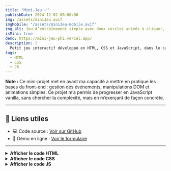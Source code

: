```yaml
---
title: "Mini-Jeu ✅"
publishDate: 2024-12-02 00:00:00
img: /assets/miniJeu.avif
imgMobile: "/assets/miniJeu-mobile.avif"
img_alt: Jeu d’entraînement simple avec deux cercles animés à cliquer, sur fond sombre.
isMini: true
demo: https://mini-jeu-phi.vercel.app/
description: |
  Petit jeu interactif développé en HTML, CSS et JavaScript, dans le cadre de mon autoformation. L’objectif : cliquer sur deux cercles animés le plus de fois possible avant la fin du temps imparti. Ce projet m’a permis de pratiquer les bases du DOM, des événements et des animations CSS, tout en rendant l’apprentissage plus ludique.
tags:
  - HTML
  - CSS
  - JS
---
```


**Note :** Ce mini-projet met en avant ma capacité à mettre en pratique les bases du front-end : gestion des événements, manipulations DOM et animations simples. Ce projet m’a permis de progresser en JavaScript vanilla, sans chercher la complexité, mais en m’exerçant de façon concrète.

---

## 🔗 Liens utiles

- 💻 Code source : [Voir sur GitHub](https://github.com/vincent-devFullStack/mini-jeu.git)
- 🚀 Démo en ligne : [Voir le formulaire](https://mini-jeu-phi.vercel.app/)

---

<details>
  <summary><b>Afficher le code HTML</b></summary>

```html
<!DOCTYPE html>
<html lang="fr">
  <head>
    <meta charset="UTF-8" />
    <meta name="viewport" content="width=device-width, initial-scale=1.0" />
    <title>Initiation</title>
    <link rel="stylesheet" href="style.css" />
    <link
      href="https://cdnjs.cloudflare.com/ajax/libs/font-awesome/6.0.0-beta3/css/all.min.css"
      rel="stylesheet"
    />
  </head>
  <body>
    <div class="container">
      <h1 id="titre">Titre</h1>
      <div id="btn-red"></div>
      <div id="btn-white"></div>
    </div>
    <script src="script.js"></script>
  </body>
</html>
```

</details>

<details>
  <summary><b>Afficher le code CSS</b></summary>

```css
* {
  margin: 0;
  padding: 0;
  box-sizing: border-box;
  text-decoration: none;
}

html {
  font-size: 62.5%;
}

body {
  font-family: arial;
  font-size: 1.4rem;
  color: white;
}

.container {
  display: flex;
  justify-content: center;
  flex-direction: column;
  align-items: center;
  height: 100vh;
  background-color: #1e2337;
}

#btn-red {
  background-color: #ff0000;
  height: 50px;
  width: 50px;
  border-radius: 50%;
  position: relative;
  animation-name: rouge;
  animation-duration: 2s;
  animation-iteration-count: infinite;
}

@keyframes rouge {
  0% {
    left: 0;
    top: 0;
  }
  25% {
    left: 200px;
    top: 0;
  }
  50% {
    left: 200px;
    top: 200px;
  }
  75% {
    left: 0;
    top: 200px;
  }
  100% {
    left: 0;
    top: 0;
  }
}

#btn-white {
  background-color: #ffffff;
  height: 50px;
  width: 50px;
  border-radius: 50%;
  position: relative;
  animation-name: blanc;
  animation-duration: 2s;
  animation-iteration-count: infinite;
}

@keyframes blanc {
  0% {
    left: 0;
    top: 0;
  }
  25% {
    left: 0;
    top: 200px;
  }
  50% {
    left: 200px;
    top: 200px;
  }
  75% {
    left: 200px;
    top: 0;
  }
  100% {
    left: 0;
    top: 0;
  }
}
```

</details>
<details>
  <summary><b>Afficher le code JS</b></summary>

```js
console.log("Connecté !");
let titre = document.getElementById("titre");
console.log(titre);
titre.style.color = "green";

let score = 0;
console.log(score, "Initialisation");

score = score + 1;
console.log(score, "après addition");

const cours = "Javascript";
console.log(cours, "cours");

const mot1 = "Hello";
const mot2 = "World!";
console.log(mot1 + " " + mot2);

const btnRed = document.getElementById("btn-red");
const btnWhite = document.getElementById("btn-white");
console.log(btnRed, "bouton rouge");
console.log(btnWhite, "bouton blanc");
let compteur = 0;
console.log(compteur, "compteur  au demarrage");

function add() {
  compteur = compteur + 1;
  console.log(compteur, "compteur après incrémentation");
  titre.innerText = `Nombre de coups: ${compteur}`;
}

btnRed.addEventListener("click", function () {
  console.log("cercle rouge cliqué");
  add();
});

btnWhite.addEventListener("click", function () {
  console.log("cercle blanc cliqué");
  add();
});

setTimeout(function () {
  btnRed.remove();
  btnWhite.remove();
  titre.innerText = "Fin de la partie";
}, 10000);
```

</details>
